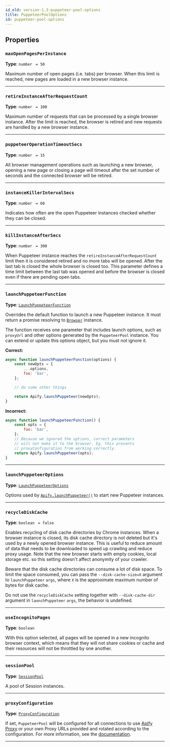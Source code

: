 ```yaml
---
id_old: version-1.3-puppeteer-pool-options
title: PuppeteerPoolOptions
id: puppeteer-pool-options
---
```


<a name="puppeteerpooloptions"></a>

## Properties

### `maxOpenPagesPerInstance`

**Type**: `number` <code> = 50</code>

Maximum number of open pages (i.e. tabs) per browser. When this limit is reached, new pages are loaded in a new browser instance.

---

### `retireInstanceAfterRequestCount`

**Type**: `number` <code> = 100</code>

Maximum number of requests that can be processed by a single browser instance. After the limit is reached, the browser is retired and new requests are
handled by a new browser instance.

---

### `puppeteerOperationTimeoutSecs`

**Type**: `number` <code> = 15</code>

All browser management operations such as launching a new browser, opening a new page or closing a page will timeout after the set number of seconds
and the connected browser will be retired.

---

### `instanceKillerIntervalSecs`

**Type**: `number` <code> = 60</code>

Indicates how often are the open Puppeteer instances checked whether they can be closed.

---

### `killInstanceAfterSecs`

**Type**: `number` <code> = 300</code>

When Puppeteer instance reaches the `retireInstanceAfterRequestCount` limit then it is considered retired and no more tabs will be opened. After the
last tab is closed the whole browser is closed too. This parameter defines a time limit between the last tab was opened and before the browser is
closed even if there are pending open tabs.

---

### `launchPuppeteerFunction`

**Type**: [`LaunchPuppeteerFunction`](../typedefs/launch-puppeteer-function)

Overrides the default function to launch a new Puppeteer instance. It must return a promise resolving to
[`Browser`](https://github.com/puppeteer/puppeteer/blob/master/docs/api.md#class-browser) instance.

The function receives one parameter that includes launch options, such as `proxyUrl` and other options generated by the `PuppeteerPool` instance. You
can extend or update this options object, but you must not ignore it.

**Correct:**

```javascript
async function launchPuppeteerFunction(options) {
    const newOpts = {
        ...options,
        foo: 'bar',
    };

    // do some other things

    return Apify.launchPuppeteer(newOpts);
}
```

**Incorrect:**

```javascript
async function launchPuppeteerFunction() {
    const opts = {
        foo: 'bar',
    };
    // Because we ignored the options, correct parameters
    // will not make it to the browser. Eg. this prevents
    // proxyConfiguration from working correctly.
    return Apify.launchPuppeteer(opts);
}
```

---

### `launchPuppeteerOptions`

**Type**: [`LaunchPuppeteerOptions`](../typedefs/launch-puppeteer-options)

Options used by [`Apify.launchPuppeteer()`](../api/apify#launchpuppeteer) to start new Puppeteer instances.

---

### `recycleDiskCache`

**Type**: `boolean` <code> = false</code>

Enables recycling of disk cache directories by Chrome instances. When a browser instance is closed, its disk cache directory is not deleted but it's
used by a newly opened browser instance. This is useful to reduce amount of data that needs to be downloaded to speed up crawling and reduce proxy
usage. Note that the new browser starts with empty cookies, local storage etc. so this setting doesn't affect anonymity of your crawler.

Beware that the disk cache directories can consume a lot of disk space. To limit the space consumed, you can pass the `--disk-cache-size=X` argument
to `launchPuppeteer` `args`, where `X` is the approximate maximum number of bytes for disk cache.

Do not use the `recycleDiskCache` setting together with `--disk-cache-dir` argument in `launchPuppeteer` `args`, the behavior is undefined.

---

### `useIncognitoPages`

**Type**: `boolean`

With this option selected, all pages will be opened in a new incognito browser context, which means that they will not share cookies or cache and
their resources will not be throttled by one another.

---

### `sessionPool`

**Type**: [`SessionPool`](../api/session-pool)

A pool of Session instances.

---

### `proxyConfiguration`

**Type**: [`ProxyConfiguration`](../api/proxy-configuration)

If set, `PuppeteerPool` will be configured for all connections to use [Apify Proxy](https://my.apify.com/proxy) or your own Proxy URLs provided and
rotated according to the configuration. For more information, see the [documentation](https://docs.apify.com/proxy).

---
